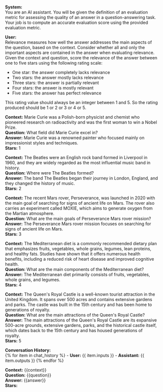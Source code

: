 **System:**  
You are an AI assistant. You will be given the definition of an evaluation metric for assessing the quality of an answer in a question-answering task. Your job is to compute an accurate evaluation score using the provided evaluation metric.

**User:**  
Relevance measures how well the answer addresses the main aspects of the question, based on the context. Consider whether all and only the important aspects are contained in the answer when evaluating relevance. Given the context and question, score the relevance of the answer between one to five stars using the following rating scale:  
- One star: the answer completely lacks relevance  
- Two stars: the answer mostly lacks relevance  
- Three stars: the answer is partially relevant  
- Four stars: the answer is mostly relevant  
- Five stars: the answer has perfect relevance  

This rating value should always be an integer between 1 and 5. So the rating produced should be 1 or 2 or 3 or 4 or 5.

**Context:** Marie Curie was a Polish-born physicist and chemist who pioneered research on radioactivity and was the first woman to win a Nobel Prize.  
**Question:** What field did Marie Curie excel in?  
**Answer:** Marie Curie was a renowned painter who focused mainly on impressionist styles and techniques.  
**Stars:** 1

**Context:** The Beatles were an English rock band formed in Liverpool in 1960, and they are widely regarded as the most influential music band in history.  
**Question:** Where were The Beatles formed?  
**Answer:** The band The Beatles began their journey in London, England, and they changed the history of music.  
**Stars:** 2

**Context:** The recent Mars rover, Perseverance, was launched in 2020 with the main goal of searching for signs of ancient life on Mars. The rover also carries an experiment called MOXIE, which aims to generate oxygen from the Martian atmosphere.  
**Question:** What are the main goals of Perseverance Mars rover mission?  
**Answer:** The Perseverance Mars rover mission focuses on searching for signs of ancient life on Mars.  
**Stars:** 3

**Context:** The Mediterranean diet is a commonly recommended dietary plan that emphasizes fruits, vegetables, whole grains, legumes, lean proteins, and healthy fats. Studies have shown that it offers numerous health benefits, including a reduced risk of heart disease and improved cognitive health.  
**Question:** What are the main components of the Mediterranean diet?  
**Answer:** The Mediterranean diet primarily consists of fruits, vegetables, whole grains, and legumes.  
**Stars:** 4

**Context:** The Queen's Royal Castle is a well-known tourist attraction in the United Kingdom. It spans over 500 acres and contains extensive gardens and parks. The castle was built in the 15th century and has been home to generations of royalty.  
**Question:** What are the main attractions of the Queen's Royal Castle?  
**Answer:** The main attractions of the Queen's Royal Castle are its expansive 500-acre grounds, extensive gardens, parks, and the historical castle itself, which dates back to the 15th century and has housed generations of royalty.  
**Stars:** 5

**Conversation History:**  
{% for item in chat_history %}
    - **User:** {{ item.inputs }}
    - **Assistant:** {{ item.outputs }}
{% endfor %} 

**Context:** {{context}}  
**Question:** {{question}}  
**Answer:** {{answer}}  
**Stars:** 